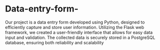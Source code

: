 # Data-entry-form-
 Our project is a data entry form developed using Python, designed to efficiently capture and store user information. Utilizing the Flask web framework, we created a user-friendly interface that allows for easy data input and validation. The collected data is securely stored in a PostgreSQL database, ensuring both reliability and scalability
